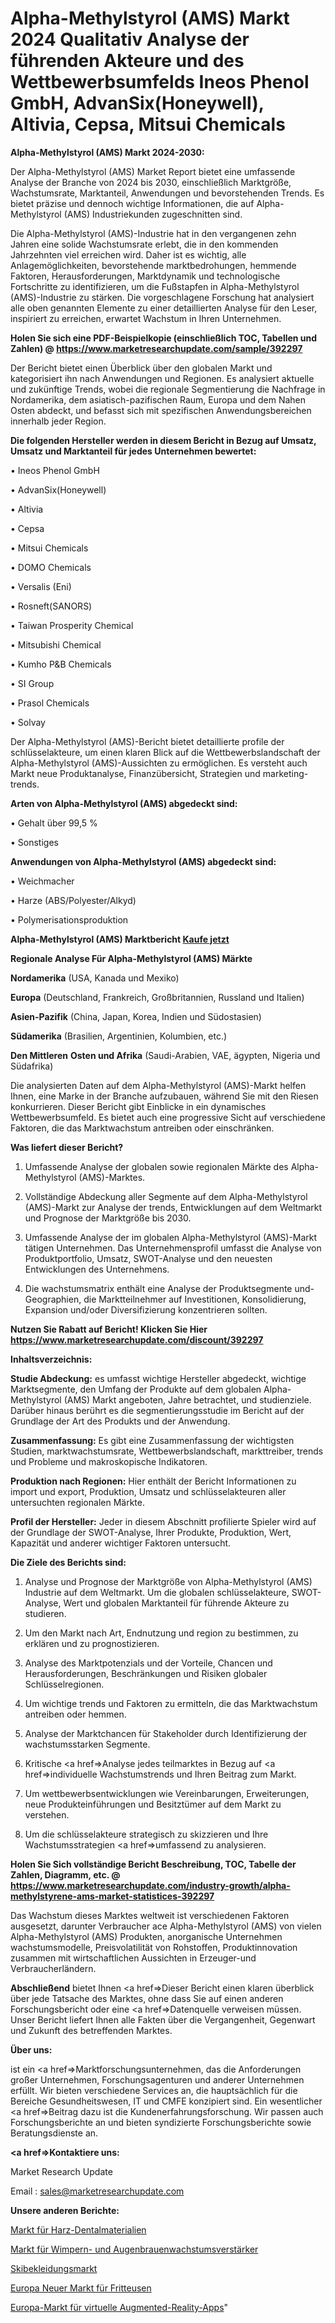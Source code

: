 # Alpha-Methylstyrol (AMS) Markt 2024 Qualitativ Analyse der führenden Akteure und des Wettbewerbsumfelds Ineos Phenol GmbH, AdvanSix(Honeywell), Altivia, Cepsa, Mitsui Chemicals

<strong>Alpha-Methylstyrol (AMS) Markt 2024-2030:</strong>

Der Alpha-Methylstyrol (AMS) Market Report bietet eine umfassende Analyse der Branche von 2024 bis 2030, einschließlich Marktgröße, Wachstumsrate, Marktanteil, Anwendungen und bevorstehenden Trends. Es bietet präzise und dennoch wichtige Informationen, die auf Alpha-Methylstyrol (AMS) Industriekunden zugeschnitten sind.

Die Alpha-Methylstyrol (AMS)-Industrie hat in den vergangenen zehn Jahren eine solide Wachstumsrate erlebt, die in den kommenden Jahrzehnten viel erreichen wird. Daher ist es wichtig, alle Anlagemöglichkeiten, bevorstehende marktbedrohungen, hemmende Faktoren, Herausforderungen, Marktdynamik und technologische Fortschritte zu identifizieren, um die Fußstapfen in Alpha-Methylstyrol (AMS)-Industrie zu stärken. Die vorgeschlagene Forschung hat analysiert alle oben genannten Elemente zu einer detaillierten Analyse für den Leser, inspiriert zu erreichen, erwartet Wachstum in Ihren Unternehmen.

<strong>Holen Sie sich eine PDF-Beispielkopie (einschließlich TOC, Tabellen und Zahlen) @
</strong><strong><a href=https://www.marketresearchupdate.com/sample/392297><strong>https://www.marketresearchupdate.com/sample/392297</u></font></a></strong></strong>

Der Bericht bietet einen Überblick über den globalen Markt und kategorisiert ihn nach Anwendungen und Regionen. Es analysiert aktuelle und zukünftige Trends, wobei die regionale Segmentierung die Nachfrage in Nordamerika, dem asiatisch-pazifischen Raum, Europa und dem Nahen Osten abdeckt, und befasst sich mit spezifischen Anwendungsbereichen innerhalb jeder Region.

<strong>Die folgenden Hersteller werden in diesem Bericht in Bezug auf Umsatz, Umsatz und Marktanteil für jedes Unternehmen bewertet:</strong>

• Ineos Phenol GmbH

• AdvanSix(Honeywell)

• Altivia

• Cepsa

• Mitsui Chemicals

• DOMO Chemicals

• Versalis (Eni)

• Rosneft(SANORS)

• Taiwan Prosperity Chemical

• Mitsubishi Chemical

• Kumho P&B Chemicals

• SI Group

• Prasol Chemicals

• Solvay

Der Alpha-Methylstyrol (AMS)-Bericht bietet detaillierte profile der schlüsselakteure, um einen klaren Blick auf die Wettbewerbslandschaft der Alpha-Methylstyrol (AMS)-Aussichten zu ermöglichen. Es versteht auch Markt neue Produktanalyse, Finanzübersicht, Strategien und marketing-trends.

<strong>Arten von Alpha-Methylstyrol (AMS) abgedeckt sind:</strong>

• Gehalt über 99,5 %

• Sonstiges

<strong>Anwendungen von Alpha-Methylstyrol (AMS) abgedeckt sind:</strong>

• Weichmacher

• Harze (ABS/Polyester/Alkyd)

• Polymerisationsproduktion

<strong>Alpha-Methylstyrol (AMS) Marktbericht <a href=https://www.marketresearchupdate.com/buynow/392297>Kaufe jetzt</a></strong>

<strong>Regionale Analyse Für Alpha-Methylstyrol (AMS) Märkte</strong>

<strong>Nordamerika</strong> (USA, Kanada und Mexiko)

<strong>Europa</strong> (Deutschland, Frankreich, Großbritannien, Russland und Italien)

<strong>Asien-Pazifik</strong> (China, Japan, Korea, Indien und Südostasien)

<strong>Südamerika</strong> (Brasilien, Argentinien, Kolumbien, etc.)

<strong>Den Mittleren</strong> <strong>Osten und Afrika</strong> (Saudi-Arabien, VAE, ägypten, Nigeria und Südafrika)

Die analysierten Daten auf dem Alpha-Methylstyrol (AMS)-Markt helfen Ihnen, eine Marke in der Branche aufzubauen, während Sie mit den Riesen konkurrieren. Dieser Bericht gibt Einblicke in ein dynamisches Wettbewerbsumfeld. Es bietet auch eine progressive Sicht auf verschiedene Faktoren, die das Marktwachstum antreiben oder einschränken.

<strong>Was liefert dieser Bericht?</strong>

1. Umfassende Analyse der globalen sowie regionalen Märkte des Alpha-Methylstyrol (AMS)-Marktes.

2. Vollständige Abdeckung aller Segmente auf dem Alpha-Methylstyrol (AMS)-Markt zur Analyse der trends, Entwicklungen auf dem Weltmarkt und Prognose der Marktgröße bis 2030.

3. Umfassende Analyse der im globalen Alpha-Methylstyrol (AMS)-Markt tätigen Unternehmen. Das Unternehmensprofil umfasst die Analyse von Produktportfolio, Umsatz, SWOT-Analyse und den neuesten Entwicklungen des Unternehmens.

4. Die wachstumsmatrix enthält eine Analyse der Produktsegmente und-Geographien, die Marktteilnehmer auf Investitionen, Konsolidierung, Expansion und/oder Diversifizierung konzentrieren sollten.

<strong>Nutzen Sie Rabatt auf Bericht! Klicken Sie Hier
</strong><strong><a href=https://www.marketresearchupdate.com/discount/392297>https://www.marketresearchupdate.com/discount/392297</b></u></font></strong></a>

<strong>Inhaltsverzeichnis:</strong>

<strong>Studie Abdeckung:</strong> es umfasst wichtige Hersteller abgedeckt, wichtige Marktsegmente, den Umfang der Produkte auf dem globalen Alpha-Methylstyrol (AMS) Markt angeboten, Jahre betrachtet, und studienziele. Darüber hinaus berührt es die segmentierungsstudie im Bericht auf der Grundlage der Art des Produkts und der Anwendung.

<strong>Zusammenfassung:</strong> Es gibt eine Zusammenfassung der wichtigsten Studien, marktwachstumsrate, Wettbewerbslandschaft, markttreiber, trends und Probleme und makroskopische Indikatoren.

<strong>Produktion nach Regionen:</strong> Hier enthält der Bericht Informationen zu import und export, Produktion, Umsatz und schlüsselakteuren aller untersuchten regionalen Märkte.

<strong>Profil der Hersteller:</strong> Jeder in diesem Abschnitt profilierte Spieler wird auf der Grundlage der SWOT-Analyse, Ihrer Produkte, Produktion, Wert, Kapazität und anderer wichtiger Faktoren untersucht.

<strong>Die Ziele des Berichts sind:</strong>

1) Analyse und Prognose der Marktgröße von Alpha-Methylstyrol (AMS) Industrie auf dem Weltmarkt.
Um die globalen schlüsselakteure, SWOT-Analyse, Wert und globalen Marktanteil für führende Akteure zu studieren.

2) Um den Markt nach Art, Endnutzung und region zu bestimmen, zu erklären und zu prognostizieren.

3) Analyse des Marktpotenzials und der Vorteile, Chancen und Herausforderungen, Beschränkungen und Risiken globaler Schlüsselregionen.

4) Um wichtige trends und Faktoren zu ermitteln, die das Marktwachstum antreiben oder hemmen.

5) Analyse der Marktchancen für Stakeholder durch Identifizierung der wachstumsstarken Segmente.

6) Kritische <a href=>Analyse</a> jedes teilmarktes in Bezug auf <a href=>individuelle</a> Wachstumstrends und Ihren Beitrag zum Markt.

7) Um wettbewerbsentwicklungen wie Vereinbarungen, Erweiterungen, neue Produkteinführungen und Besitztümer auf dem Markt zu verstehen.

8) Um die schlüsselakteure strategisch zu skizzieren und Ihre Wachstumsstrategien <a href=>umfassend</a> zu analysieren.

<strong>Holen Sie Sich vollständige Bericht Beschreibung, TOC, Tabelle der Zahlen, Diagramm, etc. @ </strong><strong><a href=https://www.marketresearchupdate.com/industry-growth/alpha-methylstyrene-ams-market-statistices-392297>https://www.marketresearchupdate.com/industry-growth/alpha-methylstyrene-ams-market-statistices-392297</a></font></strong>

Das Wachstum dieses Marktes weltweit ist verschiedenen Faktoren ausgesetzt, darunter Verbraucher ace Alpha-Methylstyrol (AMS) von vielen Alpha-Methylstyrol (AMS) Produkten, anorganische Unternehmen wachstumsmodelle, Preisvolatilität von Rohstoffen, Produktinnovation zusammen mit wirtschaftlichen Aussichten in Erzeuger-und Verbraucherländern.

<strong>Abschließend</strong> bietet Ihnen <a href=>Dieser</a> Bericht einen klaren überblick über jede Tatsache des Marktes, ohne dass Sie auf einen anderen Forschungsbericht oder eine <a href=>Datenquelle</a> verweisen müssen. Unser Bericht liefert Ihnen alle Fakten über die Vergangenheit, Gegenwart und Zukunft des betreffenden Marktes.

<strong>Über uns:</strong>

 ist ein <a href=>Marktfors</a>chungsunternehmen, das die Anforderungen großer Unternehmen, Forschungsagenturen und anderer Unternehmen erfüllt. Wir bieten verschiedene Services an, die hauptsächlich für die Bereiche Gesundheitswesen, IT und CMFE konzipiert sind. Ein wesentlicher <a href=>Beitrag</a> dazu ist die Kundenerfahrungsforschung. Wir passen auch Forschungsberichte an und bieten syndizierte Forschungsberichte sowie Beratungsdienste an.

<strong><a href=>Kontaktiere uns:</a></strong>

Market Research Update

Email : sales@marketresearchupdate.com

<strong>Unsere anderen Berichte:</strong>

<a href=https://www.linkedin.com/pulse/resin-dental-material-market-demand-future-scope>Markt für Harz-Dentalmaterialien</a>

<a href=https://www.linkedin.com/pulse/eyelash-brow-growth-enhancer-market-size-emerging>Markt für Wimpern- und Augenbrauenwachstumsverstärker</a>

<a href=https://www.linkedin.com/pulse/ski-apparel-market-2023-analysis-growth>Skibekleidungsmarkt</a>

<a href=https://www.linkedin.com/pulse/europe-new-deep-fryer-market-current-business-trends>Europa Neuer Markt für Fritteusen</a>

<a href=https://www.linkedin.com/pulse/europe-augmented-reality-virtual-apps-market-iuuyf/>Europa-Markt für virtuelle Augmented-Reality-Apps</a>"
